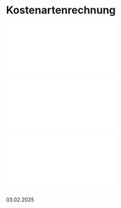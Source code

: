 # Kostenartenrechnung

![kostenartenrechnung](pics/kostenartenrechnung.pdf)
![kostenartenrechnung2](pics/kostenartenrechnung2.pdf)
![kostenartenrechnung3](pics/kostenartenrechnung3.pdf)

03.02.2025
